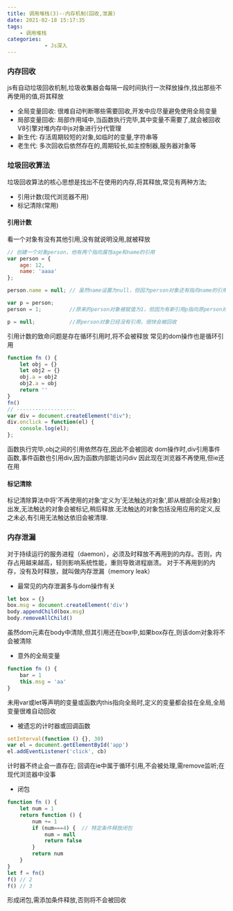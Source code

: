 ```yaml
---
title: 调用堆栈(3)--内存机制(回收,泄漏)
date: 2021-02-18 15:17:35
tags:
    - 调用堆栈
categories: 
            - Js深入
---
```

### 内存回收
js有自动垃圾回收机制,垃圾收集器会每隔一段时间执行一次释放操作,找出那些不再使用的值,将其释放
- 全局变量回收: 很难自动判断哪些需要回收,开发中应尽量避免使用全局变量
- 局部变量回收: 局部作用域中,当函数执行完毕,其中变量不需要了,就会被回收
V8引擎对堆内存中js对象进行分代管理
- 新生代: 存活周期较短的对象,如临时的变量,字符串等
- 老生代: 多次回收后依然存在的,周期较长,如主控制器,服务器对象等

### 垃圾回收算法
垃圾回收算法的核心思想是找出不在使用的内存,将其释放,常见有两种方法;
- 引用计数(现代浏览器不用)
- 标记清除(常用)

#### 引用计数
看一个对象有没有其他引用,没有就说明没用,就被释放
```js
// 创建一个对象person，他有两个指向属性age和name的引用
var person = {
    age: 12,
    name: 'aaaa'
};

person.name = null; // 虽然name设置为null，但因为person对象还有指向name的引用，因此name不会回收

var p = person; 
person = 1;         //原来的person对象被赋值为1，但因为有新引用p指向原person对象，因此它不会被回收

p = null;           //原person对象已经没有引用，很快会被回收
```
引用计数的致命问题是存在循环引用时,将不会被释放
常见的dom操作也是循环引用
```js
function fn () {
    let obj = {}
    let obj2 = {}
    obj.a = obj2
    obj2.a = obj
    return ''
}
fn()
// -------------------
var div = document.createElement("div");
div.onclick = function(el) {
    console.log(el);
};
```
函数执行完毕,obj之间的引用依然存在,因此不会被回收
dom操作时,div引用事件函数,事件函数也引用div,因为函数内部能访问div
因此现在浏览器不再使用,但ie还在用

#### 标记清除
标记清除算法中将'不再使用的对象'定义为'无法触达的对象',即从根部(全局对象)出发,无法触达的对象会被标记,稍后释放.无法触达的对象包括没用应用的定义,反之未必,有引用无法触达依旧会被清理.

### 内存泄漏
对于持续运行的服务进程（daemon），必须及时释放不再用到的内存。否则，内存占用越来越高，轻则影响系统性能，重则导致进程崩溃。 对于不再用到的内存，没有及时释放，就叫做内存泄漏（memory leak）
- 最常见的内存泄漏多与dom操作有关
```js
let box = {}
box.msg = document.createElement('div')
body.appendChild(box.msg)
body.removeAllChild()
```
虽然dom元素在body中清除,但其引用还在box中,如果box存在,则该dom对象将不会被清除

- 意外的全局变量
```js
function fn () {
    bar = 1
    this.msg = 'aa'
}
```
未用var或let等声明的变量或函数内this指向全局时,定义的变量都会挂在全局,全局变量很难自动回收

- 被遗忘的计时器或回调函数
```js
setInterval(function () {}, 30)
var el = document.getElementById('app')
el.addEventListener('click', cb)
```
计时器不终止会一直存在;
回调在ie中属于循环引用,不会被处理,需remove监听;在现代浏览器中没事

- 闭包
```js
function fn () {
    let num = 1
    return function () {
        num += 1
        if (num===4) {  // 特定条件释放闭包
            num = null
            return false
        }
        return num
    }
}
let f = fn()
f() // 2
f() // 3
```
形成闭包,需添加条件释放,否则将不会被回收